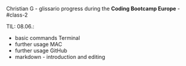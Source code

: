 Christian G - glissario
progress during the __Coding Bootcamp Europe__ - #class-2

TIL:
08.06.: 
- basic commands Terminal
- further usage MAC
- further usage GitHub
- markdown - introduction and editing
